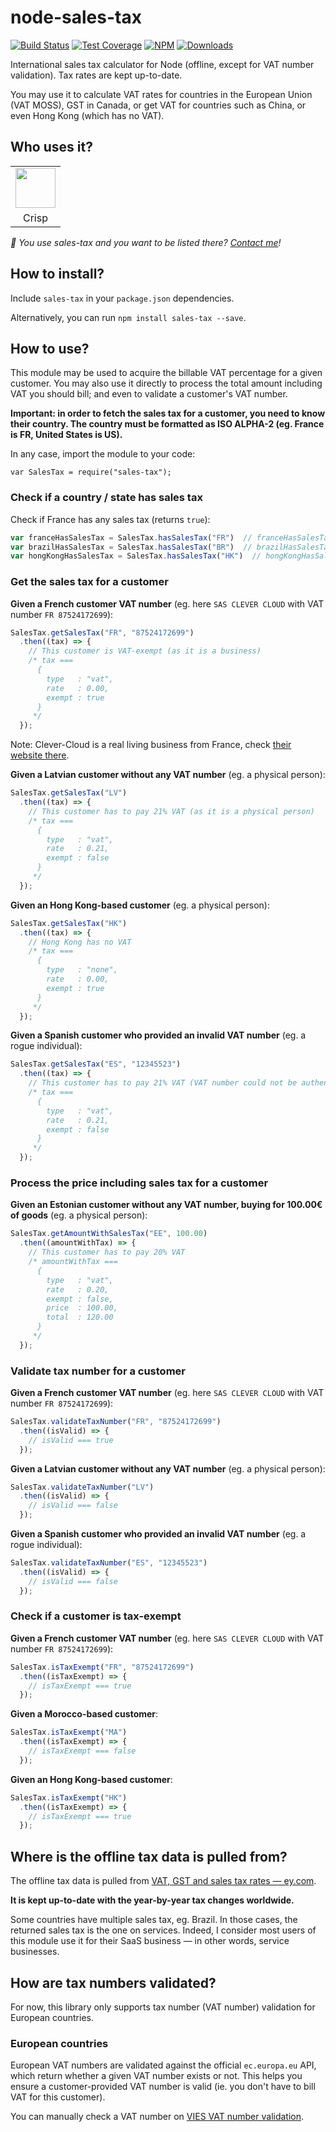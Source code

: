# node-sales-tax

[![Build Status](https://img.shields.io/travis/valeriansaliou/node-sales-tax/master.svg)](https://travis-ci.org/valeriansaliou/node-sales-tax) [![Test Coverage](https://img.shields.io/coveralls/valeriansaliou/node-sales-tax/master.svg)](https://coveralls.io/github/valeriansaliou/node-sales-tax?branch=master) [![NPM](https://img.shields.io/npm/v/sales-tax.svg)](https://www.npmjs.com/package/sales-tax) [![Downloads](https://img.shields.io/npm/dt/sales-tax.svg)](https://www.npmjs.com/package/sales-tax)

International sales tax calculator for Node (offline, except for VAT number validation). Tax rates are kept up-to-date.

You may use it to calculate VAT rates for countries in the European Union (VAT MOSS), GST in Canada, or get VAT for countries such as China, or even Hong Kong (which has no VAT).

## Who uses it?

<table>
<tr>
<td align="center"><a href="https://crisp.im/"><img src="https://valeriansaliou.github.io/node-sales-tax/images/crisp.png" height="64" /></a></td>
</tr>
<tr>
<td align="center">Crisp</td>
</tr>
</table>

_👋 You use sales-tax and you want to be listed there? [Contact me](https://valeriansaliou.name/)!_

## How to install?

Include `sales-tax` in your `package.json` dependencies.

Alternatively, you can run `npm install sales-tax --save`.

## How to use?

This module may be used to acquire the billable VAT percentage for a given customer. You may also use it directly to process the total amount including VAT you should bill; and even to validate a customer's VAT number.

**Important: in order to fetch the sales tax for a customer, you need to know their country. The country must be formatted as ISO ALPHA-2 (eg. France is FR, United States is US).**

In any case, import the module to your code:

`var SalesTax = require("sales-tax");`

### Check if a country / state has sales tax

Check if France has any sales tax (returns `true`):

```javascript
var franceHasSalesTax = SalesTax.hasSalesTax("FR")  // franceHasSalesTax === true
var brazilHasSalesTax = SalesTax.hasSalesTax("BR")  // brazilHasSalesTax === true
var hongKongHasSalesTax = SalesTax.hasSalesTax("HK")  // hongKongHasSalesTax === false
```

### Get the sales tax for a customer

**Given a French customer VAT number** (eg. here `SAS CLEVER CLOUD` with VAT number `FR 87524172699`):

```javascript
SalesTax.getSalesTax("FR", "87524172699")
  .then((tax) => {
    // This customer is VAT-exempt (as it is a business)
    /* tax ===
      {
        type   : "vat",
        rate   : 0.00,
        exempt : true
      }
     */
  });
```

Note: Clever-Cloud is a real living business from France, check [their website there](https://www.clever-cloud.com).

**Given a Latvian customer without any VAT number** (eg. a physical person):

```javascript
SalesTax.getSalesTax("LV")
  .then((tax) => {
    // This customer has to pay 21% VAT (as it is a physical person)
    /* tax ===
      {
        type   : "vat",
        rate   : 0.21,
        exempt : false
      }
     */
  });
```

**Given an Hong Kong-based customer** (eg. a physical person):

```javascript
SalesTax.getSalesTax("HK")
  .then((tax) => {
    // Hong Kong has no VAT
    /* tax ===
      {
        type   : "none",
        rate   : 0.00,
        exempt : true
      }
     */
  });
```

**Given a Spanish customer who provided an invalid VAT number** (eg. a rogue individual):

```javascript
SalesTax.getSalesTax("ES", "12345523")
  .then((tax) => {
    // This customer has to pay 21% VAT (VAT number could not be authenticated against the European Commission API)
    /* tax ===
      {
        type   : "vat",
        rate   : 0.21,
        exempt : false
      }
     */
  });
```

### Process the price including sales tax for a customer

**Given an Estonian customer without any VAT number, buying for 100.00€ of goods** (eg. a physical person):

```javascript
SalesTax.getAmountWithSalesTax("EE", 100.00)
  .then((amountWithTax) => {
    // This customer has to pay 20% VAT
    /* amountWithTax ===
      {
        type   : "vat",
        rate   : 0.20,
        exempt : false,
        price  : 100.00,
        total  : 120.00
      }
     */
  });
```

### Validate tax number for a customer

**Given a French customer VAT number** (eg. here `SAS CLEVER CLOUD` with VAT number `FR 87524172699`):

```javascript
SalesTax.validateTaxNumber("FR", "87524172699")
  .then((isValid) => {
    // isValid === true
  });
```

**Given a Latvian customer without any VAT number** (eg. a physical person):

```javascript
SalesTax.validateTaxNumber("LV")
  .then((isValid) => {
    // isValid === false
  });
```

**Given a Spanish customer who provided an invalid VAT number** (eg. a rogue individual):

```javascript
SalesTax.validateTaxNumber("ES", "12345523")
  .then((isValid) => {
    // isValid === false
  });
```

### Check if a customer is tax-exempt

**Given a French customer VAT number** (eg. here `SAS CLEVER CLOUD` with VAT number `FR 87524172699`):

```javascript
SalesTax.isTaxExempt("FR", "87524172699")
  .then((isTaxExempt) => {
    // isTaxExempt === true
  });
```

**Given a Morocco-based customer**:

```javascript
SalesTax.isTaxExempt("MA")
  .then((isTaxExempt) => {
    // isTaxExempt === false
  });
```

**Given an Hong Kong-based customer**:

```javascript
SalesTax.isTaxExempt("HK")
  .then((isTaxExempt) => {
    // isTaxExempt === true
  });
```

## Where is the offline tax data is pulled from?

The offline tax data is pulled from [VAT, GST and sales tax rates — ey.com](http://www.ey.com/gl/en/services/tax/worldwide-vat--gst-and-sales-tax-guide---rates).

**It is kept up-to-date with the year-by-year tax changes worldwide.**

Some countries have multiple sales tax, eg. Brazil. In those cases, the returned sales tax is the one on services. Indeed, I consider most users of this module use it for their SaaS business — in other words, service businesses.

## How are tax numbers validated?

For now, this library only supports tax number (VAT number) validation for European countries.

### European countries

European VAT numbers are validated against the official `ec.europa.eu` API, which return whether a given VAT number exists or not. This helps you ensure a customer-provided VAT number is valid (ie. you don't have to bill VAT for this customer).

You can manually check a VAT number on [VIES VAT number validation](http://ec.europa.eu/taxation_customs/vies/vatRequest.html).
